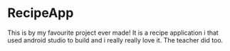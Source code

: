 # RecipeApp

This is by my favourite project ever made! It is a recipe application i that used android studio to build and i really really love it. The teacher did too.
